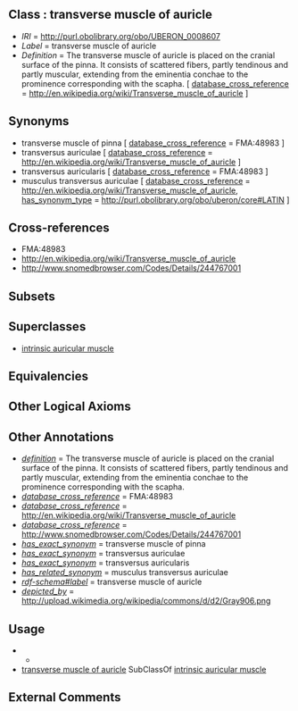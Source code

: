
## Class : transverse muscle of auricle

 * *IRI* = http://purl.obolibrary.org/obo/UBERON_0008607
 * *Label* = transverse muscle of auricle
 * *Definition* = The transverse muscle of auricle is placed on the cranial surface of the pinna. It consists of scattered fibers, partly tendinous and partly muscular, extending from the eminentia conchae to the prominence corresponding with the scapha. [ [database_cross_reference](../../ef/oboInOwl#hasDbXref.md) = http://en.wikipedia.org/wiki/Transverse_muscle_of_auricle ]

## Synonyms

 * transverse muscle of pinna [ [database_cross_reference](../../ef/oboInOwl#hasDbXref.md) = FMA:48983 ]
 * transversus auriculae [ [database_cross_reference](../../ef/oboInOwl#hasDbXref.md) = http://en.wikipedia.org/wiki/Transverse_muscle_of_auricle ]
 * transversus auricularis [ [database_cross_reference](../../ef/oboInOwl#hasDbXref.md) = FMA:48983 ]
 * musculus transversus auriculae [ [database_cross_reference](../../ef/oboInOwl#hasDbXref.md) = http://en.wikipedia.org/wiki/Transverse_muscle_of_auricle, [has_synonym_type](../../pe/oboInOwl#hasSynonymType.md) = http://purl.obolibrary.org/obo/uberon/core#LATIN ]

## Cross-references

 * FMA:48983
 * http://en.wikipedia.org/wiki/Transverse_muscle_of_auricle
 * http://www.snomedbrowser.com/Codes/Details/244767001

## Subsets


## Superclasses

 * [intrinsic auricular muscle](../../UBERON/96/UBERON_0001596.md)

## Equivalencies


## Other Logical Axioms


## Other Annotations

 * *[definition](../../IAO/15/IAO_0000115.md)* = The transverse muscle of auricle is placed on the cranial surface of the pinna. It consists of scattered fibers, partly tendinous and partly muscular, extending from the eminentia conchae to the prominence corresponding with the scapha.
 * *[database_cross_reference](../../ef/oboInOwl#hasDbXref.md)* = FMA:48983
 * *[database_cross_reference](../../ef/oboInOwl#hasDbXref.md)* = http://en.wikipedia.org/wiki/Transverse_muscle_of_auricle
 * *[database_cross_reference](../../ef/oboInOwl#hasDbXref.md)* = http://www.snomedbrowser.com/Codes/Details/244767001
 * *[has_exact_synonym](../../ym/oboInOwl#hasExactSynonym.md)* = transverse muscle of pinna
 * *[has_exact_synonym](../../ym/oboInOwl#hasExactSynonym.md)* = transversus auriculae
 * *[has_exact_synonym](../../ym/oboInOwl#hasExactSynonym.md)* = transversus auricularis
 * *[has_related_synonym](../../ym/oboInOwl#hasRelatedSynonym.md)* = musculus transversus auriculae
 * *[rdf-schema#label](../../el/rdf-schema#label.md)* = transverse muscle of auricle
 * *[depicted_by](../../depicted/by/depicted_by.md)* = http://upload.wikimedia.org/wikipedia/commons/d/d2/Gray906.png

## Usage

 * -
 * [transverse muscle of auricle](../../UBERON/07/UBERON_0008607.md) SubClassOf [intrinsic auricular muscle](../../UBERON/96/UBERON_0001596.md)

## External Comments

